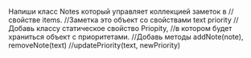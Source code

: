 Напиши класс Notes который управляет коллекцией заметок в
//свойстве items.
//Заметка это объект со свойствами text priority
//Добавь классу статическое свойство Priopity,
//в котором будет храниться объект с приоритетами.
//Добавь методы addNote(note), removeNote(text)
//updatePriority(text, newPriority)
